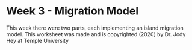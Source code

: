 # Week 3 - Migration Model
This week there were two parts, each implementing an island migration model.
This worksheet was made and is copyrighted (2020) by Dr. Jody Hey at Temple University
